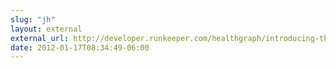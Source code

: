 ```yaml
---
slug: "jh"
layout: external
external_url: http://developer.runkeeper.com/healthgraph/introducing-the-health-graph
date: 2012-01-17T08:34:49-06:00
---
```

